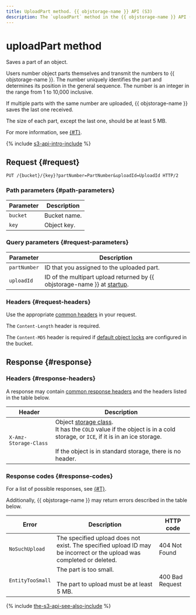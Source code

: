 ```yaml
---
title: UploadPart method. {{ objstorage-name }} API (S3)
description: The `uploadPart` method in the {{ objstorage-name }} API (S3) saves a part of the object. Users number object parts themselves and transmit the numbers to {{ objstorage-name }}. The number uniquely identifies the part and determines its position in the general sequence. The number is an integer in the range from 1 to 10,000 inclusive.
---
```


# uploadPart method

Saves a part of an object.

Users number object parts themselves and transmit the numbers to {{ objstorage-name }}. The number uniquely identifies the part and determines its position in the general sequence. The number is an integer in the range from 1 to 10,000 inclusive.

If multiple parts with the same number are uploaded, {{ objstorage-name }} saves the last one received.

The size of each part, except the last one, should be at least 5 MB.

For more information, see [{#T}](../multipart.md).

{% include [s3-api-intro-include](../../../../_includes/storage/s3-api-intro-include.md) %}

## Request {#request}

```http
PUT /{bucket}/{key}?partNumber=PartNumber&uploadId=UploadId HTTP/2
```

### Path parameters {#path-parameters}

Parameter | Description
----- | -----
`bucket` | Bucket name.
`key` | Object key.


### Query parameters {#request-parameters}

Parameter | Description
----- | -----
`partNumber` | ID that you assigned to the uploaded part.
`uploadId` | ID of the multipart upload returned by {{ objstorage-name }} at [startup](startupload.md).


### Headers {#request-headers}

Use the appropriate [common headers](../common-request-headers.md) in your request.

The `Content-Length` header is required.

The `Content-MD5` header is required if [default object locks](../../../concepts/object-lock.md#default) are configured in the bucket.


## Response {#response}

### Headers {#response-headers}

A response may contain [common response headers](../common-response-headers.md) and the headers listed in the table below.

Header | Description
----- | -----
`X-Amz-Storage-Class` | Object [storage class](../../../concepts/storage-class.md).<br/>It has the `COLD` value if the object is in a cold storage, or `ICE`, if it is in an ice storage.<br/><br/>If the object is in standard storage, there is no header.


### Response codes {#response-codes}

For a list of possible responses, see [{#T}](../response-codes.md).

Additionally, {{ objstorage-name }} may return errors described in the table below.

Error | Description | HTTP code
----- | ----- | -----
`NoSuchUpload` | The specified upload does not exist. The specified upload ID may be incorrect or the upload was completed or deleted. | 404 Not Found
`EntityTooSmall` | The part is too small.<br/><br/>The part to upload must be at least 5 MB. | 400 Bad Request

{% include [the-s3-api-see-also-include](../../../../_includes/storage/the-s3-api-see-also-include.md) %}